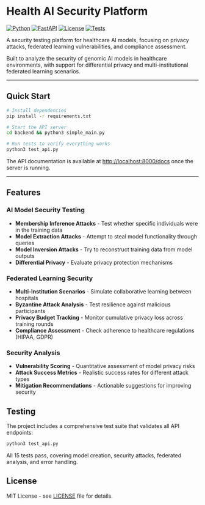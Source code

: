 # Health AI Security Platform

[![Python](https://img.shields.io/badge/Python-3.8+-blue.svg)](https://python.org)
[![FastAPI](https://img.shields.io/badge/FastAPI-0.104+-green.svg)](https://fastapi.tiangolo.com)
[![License](https://img.shields.io/badge/License-MIT-yellow.svg)](LICENSE)
[![Tests](https://img.shields.io/badge/Tests-100%25-brightgreen.svg)](test_api.py)

A security testing platform for healthcare AI models, focusing on privacy attacks, federated learning vulnerabilities, and compliance assessment.

Built to analyze the security of genomic AI models in healthcare environments, with support for differential privacy and multi-institutional federated learning scenarios.

---

## Quick Start

```bash
# Install dependencies
pip install -r requirements.txt

# Start the API server
cd backend && python3 simple_main.py

# Run tests to verify everything works
python3 test_api.py
```

The API documentation is available at [http://localhost:8000/docs](http://localhost:8000/docs) once the server is running.

---

## Features

### AI Model Security Testing
- **Membership Inference Attacks** - Test whether specific individuals were in the training data
- **Model Extraction Attacks** - Attempt to steal model functionality through queries
- **Model Inversion Attacks** - Try to reconstruct training data from model outputs
- **Differential Privacy** - Evaluate privacy protection mechanisms

### Federated Learning Security
- **Multi-Institution Scenarios** - Simulate collaborative learning between hospitals
- **Byzantine Attack Analysis** - Test resilience against malicious participants
- **Privacy Budget Tracking** - Monitor cumulative privacy loss across training rounds
- **Compliance Assessment** - Check adherence to healthcare regulations (HIPAA, GDPR)

### Security Analysis
- **Vulnerability Scoring** - Quantitative assessment of model privacy risks
- **Attack Success Metrics** - Realistic success rates for different attack types
- **Mitigation Recommendations** - Actionable suggestions for improving security

## Testing

The project includes a comprehensive test suite that validates all API endpoints:

```bash
python3 test_api.py
```

All 15 tests pass, covering model creation, security attacks, federated analysis, and error handling.

## License

MIT License - see [LICENSE](LICENSE) file for details.
